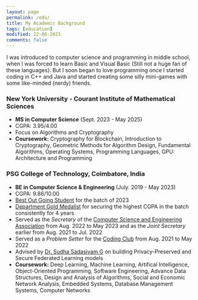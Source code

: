 ```yaml
---
layout: page
permalink: /edu/
title: My Academic Background
tags: [education]
modified: 22-06-2023
comments: false
---
```


I was introduced to computer science and programming in middle school, when I was forced to learn Basic and Visual Basic (Still not a huge fan of these languages). But I soon began to love programming once I started coding in C++ and Java and started creating some silly mini-games with some like-minded (nerdy) friends.

### New York University - Courant Institute of Mathematical Sciences
<ul>
<li><b>MS in Computer Science</b> (Sept. 2023 - May 2025)</li>
<li>CGPA: 3.95/4.00</li>
<li>Focus on Algorithms and Cryptography</li>
<li><b>Coursework:</b> Cryptography for Blockchain, Introduction to Cryptography, Geometric Methods for Algorithm Design, Fundamental Algorithms, Operating Systems, Programming Languages, GPU: Architecture and Programming</li>
</ul>

### PSG College of Technology, Coimbatore, India
<ul>
<li><b>BE in Computer Science & Engineering</b> (July. 2019 - May 2023)</li>
<li>CGPA: 9.86/10.00</li>
<li><a href="../files/PSG_BOGS.pdf" target="_blank">Best Out Going Student</a> for the batch of 2023</li>
<li><a href="../files/PSG_DRH.pdf" target="_blank">Department Gold Medalist</a> for securing the highest CGPA in the batch consistently for 4 years</li>
<li>Served as the <i>Secretary</i> of the <a href="https://x.com/cseapsgtech" target="_blank">Computer Science and Engineering Association</a> from Aug. 2022 to May 2023 and as the <i>Joint Secretary</i> earlier from Aug. 2021 to Jul. 2022</li>
<li>Served as a <i>Problem Setter</i> for the <a href="https://www.linkedin.com/in/psgtechcodingclub" target="_blank">Coding Club</a> from  Aug. 2021 to May 2022</li>
<li>Advised by <a target="_blank" href="https://psgtech.edu/profile.php?NzUwMDcwMTUwMTUxMA%3D%3D">Dr. Sudha Sadasivam G</a> on building Privacy-Preserved and Secure Federated Learning models</li>
<li><b>Coursework:</b> Deep Learning, Machine Learning, Artifical Intelligence, Object-Oriented Programming, Software Engineering, Advance Data Structures, Design and Analysis of Algorithms, Social and Economic Network Analysis, Embedded Systems, Database Management Systems, Computer Networks</li>
</ul>
